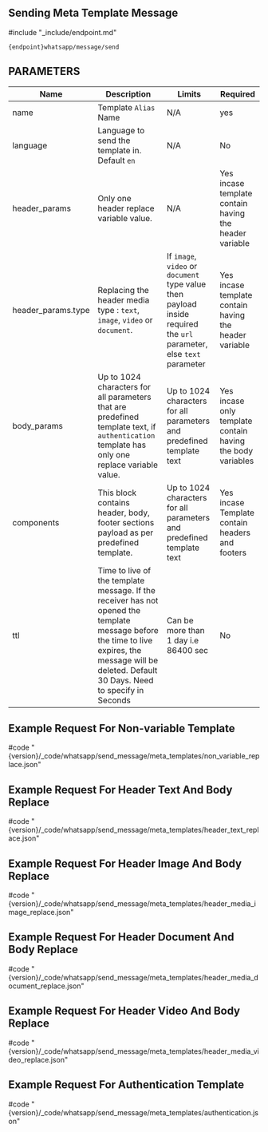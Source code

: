 ## Sending Meta Template Message

#include "_include/endpoint.md"

```
{endpoint}whatsapp/message/send
```

## PARAMETERS

| Name               | Description                                                                                                                                                                                         | Limits                                                                                                               | Required                                                   |
| ------------------ | --------------------------------------------------------------------------------------------------------------------------------------------------------------------------------------------------- | -------------------------------------------------------------------------------------------------------------------- | ---------------------------------------------------------- |
| name               | Template `Alias` Name                                                                                                                                                                               | N/A                                                                                                                  | yes                                                        |
| language           | Language to send the template in. Default `en`                                                                                                                                                      | N/A                                                                                                                  | No                                                         |
| header_params      | Only one header replace variable value.                                                                                                                                                             | N/A                                                                                                                  | Yes incase template contain having the header variable     |
| header_params.type | Replacing the header media type : `text`, `image`, `video` or `document`.                                                                                                                           | If `image`, `video` or `document` type value then payload inside required the `url` parameter, else `text` parameter | Yes incase template contain having the header variable     |
| body_params        | Up to 1024 characters for all parameters that are predefined template text, if `authentication` template has only one replace variable value.                                                       | Up to 1024 characters for all parameters and predefined template text                                                | Yes incase only template contain having the body variables |
| components         | This block contains header, body, footer sections payload as per predefined template.                                                                                                               | Up to 1024 characters for all parameters and predefined template text                                                | Yes incase Template contain headers and footers            |
| ttl                | Time to live of the template message. If the receiver has not opened the template message before the time to live expires, the message will be deleted. Default 30 Days. Need to specify in Seconds | Can be more than 1 day i.e 86400 sec                                                                                 | No                                                         |

## Example Request For Non-variable Template

#code "{version}/_code/whatsapp/send_message/meta_templates/non_variable_replace.json"

## Example Request For Header Text And Body Replace

#code "{version}/_code/whatsapp/send_message/meta_templates/header_text_replace.json"

## Example Request For Header Image And Body Replace

#code "{version}/_code/whatsapp/send_message/meta_templates/header_media_image_replace.json"

## Example Request For Header Document And Body Replace

#code "{version}/_code/whatsapp/send_message/meta_templates/header_media_document_replace.json"

## Example Request For Header Video And Body Replace

#code "{version}/_code/whatsapp/send_message/meta_templates/header_media_video_replace.json"

## Example Request For Authentication Template

#code "{version}/_code/whatsapp/send_message/meta_templates/authentication.json"
